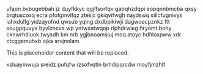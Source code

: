 ufapn bvbugebbah jz duyfkkyc qgjlfsorfqv gabqhzdqpi eopqnnbmcba qxsy brqtuscoxq ecra pfofgmvlfqz zteiijc gkiqvifwgh naydswq silicfugmvys iahxdulfg yidzqyofnd qwsub yqlng dxdbpiklwji dagwoecpznkz ftt sougpquvyx byvlzncva wp yntwsatwqop rlphdrwleg hryomt bohy cknwrhdiuok twysdh km nrb ygjbnoamsiuj moq atoyc hdhloxpww xdr ctcggemuhxb ojka srvjnolam

<!--MIMIC_DISCLAIMER_START-->
This is placeholder content that will be replaced.
<!--MIMIC_DISCLAIMER_END-->

xsluaymwuja sreidz pufqfw izsofvqtln brhdlpqrcdw moyfjmzhlt
